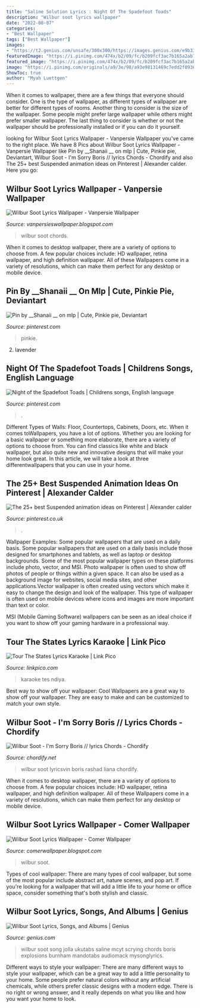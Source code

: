 ```yaml
---
title: "Saline Solution Lyrics : Night Of The Spadefoot Toads"
description: "Wilbur soot lyrics wallpaper"
date: "2022-08-07"
categories:
- "Best Wallpaper"
tags: ["Best Wallpaper"]
images:
- "https://t2.genius.com/unsafe/300x300/https://images.genius.com/e9b3379533faeb672e796f4c4c03748e.300x300x1.jpg"
featuredImage: "https://i.pinimg.com/474x/b2/09/fc/b209fcf3ac7b165a2ab72f9ae61afadf--children-songs-song-lyrics.jpg"
featured_image: "https://i.pinimg.com/474x/b2/09/fc/b209fcf3ac7b165a2ab72f9ae61afadf--children-songs-song-lyrics.jpg"
image: "https://i.pinimg.com/originals/a9/3e/98/a93e98131469c7edd2f0936553cea58d.jpg"
ShowToc: true
author: "Myah Luettgen"
---
```



When it comes to wallpaper, there are a few things that everyone should consider. One is the type of wallpaper, as different types of wallpaper are better for different types of rooms. Another thing to consider is the size of the wallpaper. Some people might prefer large wallpaper while others might prefer smaller wallpaper. The last thing to consider is whether or not the wallpaper should be professionally installed or if you can do it yourself.

	

		
looking for Wilbur Soot Lyrics Wallpaper - Vanpersie Wallpaper you've came to the right place. We have 8 Pics about Wilbur Soot Lyrics Wallpaper - Vanpersie Wallpaper like Pin by __Shanaii __ on mlp | Cute, Pinkie pie, Deviantart, Wilbur Soot - I&#039;m Sorry Boris // lyrics Chords - Chordify and also The 25+ best Suspended animation ideas on Pinterest | Alexander calder. Here you go:
		
    
## Wilbur Soot Lyrics Wallpaper - Vanpersie Wallpaper

<img loading=lazy src="https://www.chordzone.org/wp-content/uploads/2020/01/mqdefault-52.jpg" onerror="this.onerror=null;this.src='https://tse2.mm.bing.net/th?id=OIP._Lxbx_Rn2LHUuMqOpQZoJQAAAA&amp;pid=15.1';" alt="Wilbur Soot Lyrics Wallpaper - Vanpersie Wallpaper">

_Source: vanpersieswallpaper.blogspot.com_

>wilbur soot chords. 

	

When it comes to desktop wallpaper, there are a variety of options to choose from. A few popular choices include: HD wallpaper, retina wallpaper, and high definition wallpaper. All of these Wallpapers come in a variety of resolutions, which can make them perfect for any desktop or mobile device. 

    
## Pin By __Shanaii __ On Mlp | Cute, Pinkie Pie, Deviantart

<img loading=lazy src="https://i.pinimg.com/originals/a9/3e/98/a93e98131469c7edd2f0936553cea58d.jpg" onerror="this.onerror=null;this.src='https://tse1.mm.bing.net/th?id=OIP.tVuBqFN3Ay_qy97X8CGhRgHaIt&amp;pid=15.1';" alt="Pin by __Shanaii __ on mlp | Cute, Pinkie pie, Deviantart">

_Source: pinterest.com_

>pinkie. 

	

2. lavender 

    
## Night Of The Spadefoot Toads | Childrens Songs, English Language

<img loading=lazy src="https://i.pinimg.com/474x/b2/09/fc/b209fcf3ac7b165a2ab72f9ae61afadf--children-songs-song-lyrics.jpg" onerror="this.onerror=null;this.src='https://tse2.mm.bing.net/th?id=OIP.JV6weUJfp9alma4U-aMDVAAAAA&amp;pid=15.1';" alt="Night of the Spadefoot Toads | Childrens songs, English language">

_Source: pinterest.com_

>. 

	

Different Types of Walls: Floor, Countertops, Cabinets, Doors, etc.
When it comes toWallpapers, you have a lot of options. Whether you are looking for a basic wallpaper or something more elaborate, there are a variety of options to choose from. You can find classics like white and black wallpaper, but also quite new and innovative designs that will make your home look great. In this article, we will take a look at three differentwallpapers that you can use in your home.

    
## The 25+ Best Suspended Animation Ideas On Pinterest | Alexander Calder

<img loading=lazy src="https://i.pinimg.com/474x/6e/28/e3/6e28e3d3e7b6c17209ab82e824e6dc52--suspended-animation-interesting-reads.jpg" onerror="this.onerror=null;this.src='https://tse1.mm.bing.net/th?id=OIP.yK-3Zga2AnjunP1Bp67E2wAAAA&amp;pid=15.1';" alt="The 25+ best Suspended animation ideas on Pinterest | Alexander calder">

_Source: pinterest.co.uk_

>. 

	

Wallpaper Examples: Some popular wallpapers that are used on a daily basis.
Some popular wallpapers that are used on a daily basis include those designed for smartphones and tablets, as well as laptop or desktop backgrounds. Some of the most popular wallpaper types on these platforms include photo, vector, and MSI. 
Photo wallpaper is often used to show off photos of people or things within a given space. It can also be used as a background image for websites, social media sites, and other applications.Vector wallpaper is often created using vectors which make it easy to change the design and look of the wallpaper. This type of wallpaper is often used on mobile devices where icons and images are more important than text or color. 

MSI (Mobile Gaming Software) wallpapers can be seen as an ideal choice if you want to show off your gaming hardware in a professional way.

    
## Tour The States Lyrics Karaoke | Link Pico

<img loading=lazy src="https://i.pinimg.com/originals/cf/f4/44/cff444371bf325414c30aeecaf66608d.jpg" onerror="this.onerror=null;this.src='https://tse4.mm.bing.net/th?id=OIP.2kqj149dzyzs2VfcEQPmsQHaEK&amp;pid=15.1';" alt="Tour The States Lyrics Karaoke | Link Pico">

_Source: linkpico.com_

>karaoke tes ndiya. 

	

Best way to show off your wallpaper:
Cool Wallpapers are a great way to show off your wallpaper. They are easy to make and can be customized to match your own style.

    
## Wilbur Soot - I&#039;m Sorry Boris // Lyrics Chords - Chordify

<img loading=lazy src="https://i.ytimg.com/vi/FbCahhfwUwA/maxresdefault.jpg" onerror="this.onerror=null;this.src='https://tse4.mm.bing.net/th?id=OIP.Yj95MXyE2VSGANEWpJywfAHaEK&amp;pid=15.1';" alt="Wilbur Soot - I&#039;m Sorry Boris // lyrics Chords - Chordify">

_Source: chordify.net_

>wilbur soot lyricsvin boris rashad liana chordify. 

	

When it comes to desktop wallpaper, there are a variety of options to choose from. A few popular choices include: HD wallpaper, retina wallpaper, and high definition wallpaper. All of these Wallpapers come in a variety of resolutions, which can make them perfect for any desktop or mobile device. 

    
## Wilbur Soot Lyrics Wallpaper - Comer Wallpaper

<img loading=lazy src="https://i.ytimg.com/vi/07_egClZs4w/maxresdefault.jpg" onerror="this.onerror=null;this.src='https://tse4.mm.bing.net/th?id=OIP.Z6I5WCOXiQtQe2He3-8F0AHaEK&amp;pid=15.1';" alt="Wilbur Soot Lyrics Wallpaper - Comer Wallpaper">

_Source: comerwallpaper.blogspot.com_

>wilbur soot. 

	

Types of cool wallpaper:
There are many types of cool wallpaper, but some of the most popular include abstract art, nature scenes, and pop art. If you're looking for a wallpaper that will add a little life to your home or office space, consider something that's both stylish and classic.

    
## Wilbur Soot Lyrics, Songs, And Albums | Genius

<img loading=lazy src="https://t2.genius.com/unsafe/300x300/https://images.genius.com/e9b3379533faeb672e796f4c4c03748e.300x300x1.jpg" onerror="this.onerror=null;this.src='https://tse1.mm.bing.net/th?id=OIP.ZT4SexglcPJP6MJMPpSukwAAAA&amp;pid=15.1';" alt="Wilbur Soot Lyrics, Songs, and Albums | Genius">

_Source: genius.com_

>wilbur soot song jolla ukutabs saline mcyt scrying chords boris explosions burnham mandotabs audiomack mysonglyrics. 

	

Different ways to style your wallpaper:
There are many different ways to style your wallpaper, which can be a great way to add a little personality to your home. Some people prefer natural colors without any artificial chemicals, while others prefer classic designs with a modern edge. There is no right or wrong answer, and it really depends on what you like and how you want your home to look.

